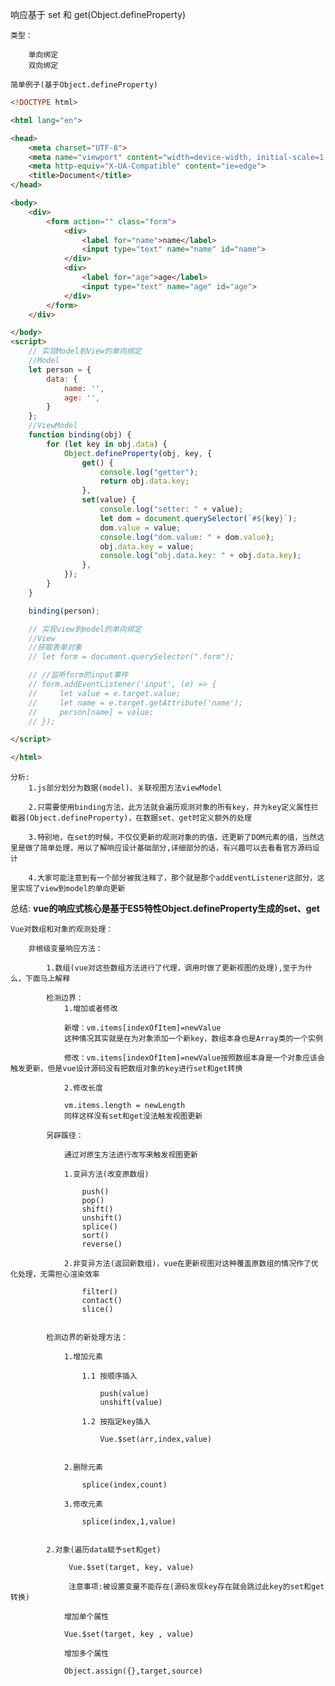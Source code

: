 响应基于 set 和 get(Object.defineProperty)

    类型：

        单向绑定
        双向绑定

    简单例子(基于Object.defineProperty)

```html
<!DOCTYPE html>

<html lang="en">

<head>
    <meta charset="UTF-8">
    <meta name="viewport" content="width=device-width, initial-scale=1.0">
    <meta http-equiv="X-UA-Compatible" content="ie=edge">
    <title>Document</title>
</head>

<body>
    <div>
        <form action="" class="form">
            <div>
                <label for="name">name</label>
                <input type="text" name="name" id="name">
            </div>
            <div>
                <label for="age">age</label>
                <input type="text" name="age" id="age">
            </div>
        </form>
    </div>

</body>
<script>
    // 实现Model到View的单向绑定
    //Model
    let person = {
        data: {
            name: '',
            age: '',
        }
    };
    //ViewModel
    function binding(obj) {
        for (let key in obj.data) {
            Object.defineProperty(obj, key, {
                get() {
                    console.log("getter");
                    return obj.data.key;
                },
                set(value) {
                    console.log("setter: " + value);
                    let dom = document.querySelector(`#${key}`);
                    dom.value = value;
                    console.log("dom.value: " + dom.value);
                    obj.data.key = value;
                    console.log("obj.data.key: " + obj.data.key);
                },
            });
        }
    }

    binding(person);

    // 实现view到model的单向绑定
    //View
    //获取表单对象
    // let form = document.querySelector(".form");

    // //监听form的input事件
    // form.addEventListener('input', (e) => {
    //     let value = e.target.value;
    //     let name = e.target.getAttribute('name');
    //     person[name] = value;
    // });

</script>

</html>
 ``` 
    分析:
        1.js部分划分为数据(model)、关联视图方法viewModel

        2.只需要使用binding方法，此方法就会遍历观测对象的所有key，并为key定义属性拦截器(Object.defineProperty)，在数据set、get时定义额外的处理

        3.特别地，在set的时候，不仅仅更新的观测对象的的值，还更新了DOM元素的值，当然这里是做了简单处理，用以了解响应设计基础部分,详细部分的话，有兴趣可以去看看官方源码设计

        4.大家可能注意到有一个部分被我注释了，那个就是那个addEventListener这部分，这里实现了view到model的单向更新

总结: **vue的响应式核心是基于ES5特性Object.defineProperty生成的set、get**  

    Vue对数组和对象的观测处理：

        非根级变量响应方法：

            1.数组(vue对这些数组方法进行了代理，调用时做了更新视图的处理),至于为什么，下面马上解释
            
            检测边界：
                1.增加或者修改

                新增：vm.items[indexOfItem]=newValue
                这种情况其实就是在为对象添加一个新key，数组本身也是Array类的一个实例

                修改：vm.items[indexOfItem]=newValue按照数组本身是一个对象应该会触发更新，但是vue设计源码没有把数组对象的key进行set和get转换

                2.修改长度

                vm.items.length = newLength
                同样这样没有set和get没法触发视图更新

            另辟蹊径：

                通过对原生方法进行改写来触发视图更新
            
                1.变异方法(改变原数组)

                    push()
                    pop()
                    shift()
                    unshift()
                    splice()
                    sort()
                    reverse()

                2.非变异方法(返回新数组)，vue在更新视图对这种覆盖原数组的情况作了优化处理，无需担心渲染效率

                    filter()
                    contact()
                    slice()


            检测边界的新处理方法：

                1.增加元素

                    1.1 按顺序插入

                        push(value)
                        unshift(value)

                    1.2 按指定key插入

                        Vue.$set(arr,index,value)
   

                2.删除元素

                    splice(index,count)    

                3.修改元素

                    splice(index,1,value)


            2.对象(遍历data赋予set和get)
                
                 Vue.$set(target, key, value) 
                 
                 注意事项:被设置变量不能存在(源码发现key存在就会跳过此key的set和get转换)

                增加单个属性

                Vue.$set(target, key , value)
                
                增加多个属性
                
                Object.assign({},target,source)
